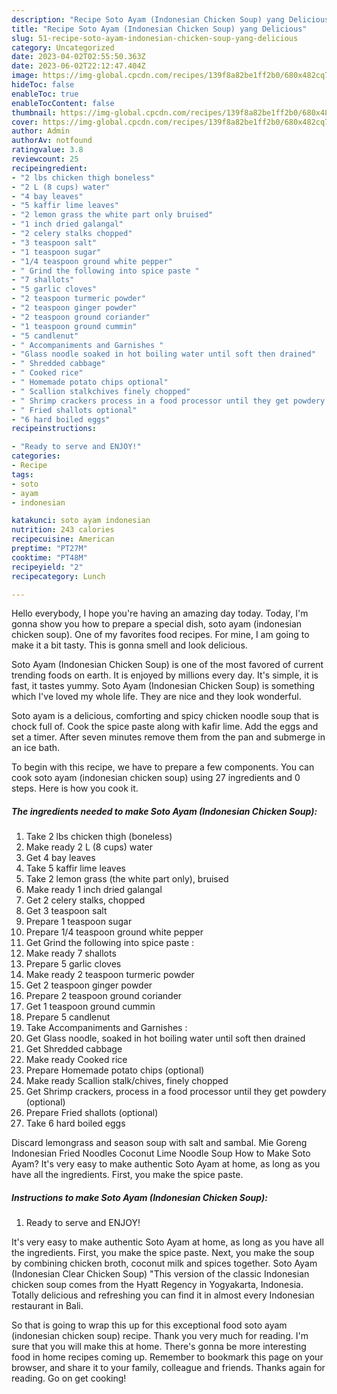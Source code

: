 ```yaml
---
description: "Recipe Soto Ayam (Indonesian Chicken Soup) yang Delicious"
title: "Recipe Soto Ayam (Indonesian Chicken Soup) yang Delicious"
slug: 51-recipe-soto-ayam-indonesian-chicken-soup-yang-delicious
category: Uncategorized
date: 2023-04-02T02:55:50.363Z
date: 2023-06-02T22:12:47.404Z
image: https://img-global.cpcdn.com/recipes/139f8a82be1ff2b0/680x482cq70/soto-ayam-indonesian-chicken-soup-recipe-main-photo.jpg
hideToc: false
enableToc: true
enableTocContent: false
thumbnail: https://img-global.cpcdn.com/recipes/139f8a82be1ff2b0/680x482cq70/soto-ayam-indonesian-chicken-soup-recipe-main-photo.jpg
cover: https://img-global.cpcdn.com/recipes/139f8a82be1ff2b0/680x482cq70/soto-ayam-indonesian-chicken-soup-recipe-main-photo.jpg
author: Admin
authorAv: notfound
ratingvalue: 3.8
reviewcount: 25
recipeingredient:
- "2 lbs chicken thigh boneless"
- "2 L (8 cups) water"
- "4 bay leaves"
- "5 kaffir lime leaves"
- "2 lemon grass the white part only bruised"
- "1 inch dried galangal"
- "2 celery stalks chopped"
- "3 teaspoon salt"
- "1 teaspoon sugar"
- "1/4 teaspoon ground white pepper"
- " Grind the following into spice paste "
- "7 shallots"
- "5 garlic cloves"
- "2 teaspoon turmeric powder"
- "2 teaspoon ginger powder"
- "2 teaspoon ground coriander"
- "1 teaspoon ground cummin"
- "5 candlenut"
- " Accompaniments and Garnishes "
- "Glass noodle soaked in hot boiling water until soft then drained"
- " Shredded cabbage"
- " Cooked rice"
- " Homemade potato chips optional"
- " Scallion stalkchives finely chopped"
- " Shrimp crackers process in a food processor until they get powdery optional"
- " Fried shallots optional"
- "6 hard boiled eggs"
recipeinstructions:

- "Ready to serve and ENJOY!"
categories:
- Recipe
tags:
- soto
- ayam
- indonesian

katakunci: soto ayam indonesian 
nutrition: 243 calories
recipecuisine: American
preptime: "PT27M"
cooktime: "PT48M"
recipeyield: "2"
recipecategory: Lunch

---
```



Hello everybody, I hope you're having an amazing day today. Today, I'm gonna show you how to prepare a special dish, soto ayam (indonesian chicken soup). One of my favorites food recipes. For mine, I am going to make it a bit tasty. This is gonna smell and look delicious.

Soto Ayam (Indonesian Chicken Soup) is one of the most favored of current trending foods on earth. It is enjoyed by millions every day. It's simple, it is fast, it tastes yummy. Soto Ayam (Indonesian Chicken Soup) is something which I've loved my whole life. They are nice and they look wonderful.

Soto ayam is a delicious, comforting and spicy chicken noodle soup that is chock full of. Cook the spice paste along with kafir lime. Add the eggs and set a timer. After seven minutes remove them from the pan and submerge in an ice bath.


To begin with this recipe, we have to prepare a few components. You can cook soto ayam (indonesian chicken soup) using 27 ingredients and 0 steps. Here is how you cook it.

<!--inarticleads1-->

##### The ingredients needed to make Soto Ayam (Indonesian Chicken Soup):

1. Take 2 lbs chicken thigh (boneless)
1. Make ready 2 L (8 cups) water
1. Get 4 bay leaves
1. Take 5 kaffir lime leaves
1. Take 2 lemon grass (the white part only), bruised
1. Make ready 1 inch dried galangal
1. Get 2 celery stalks, chopped
1. Get 3 teaspoon salt
1. Prepare 1 teaspoon sugar
1. Prepare 1/4 teaspoon ground white pepper
1. Get  Grind the following into spice paste :
1. Make ready 7 shallots
1. Prepare 5 garlic cloves
1. Make ready 2 teaspoon turmeric powder
1. Get 2 teaspoon ginger powder
1. Prepare 2 teaspoon ground coriander
1. Get 1 teaspoon ground cummin
1. Prepare 5 candlenut
1. Take  Accompaniments and Garnishes :
1. Get Glass noodle, soaked in hot boiling water until soft then drained
1. Get  Shredded cabbage
1. Make ready  Cooked rice
1. Prepare  Homemade potato chips (optional)
1. Make ready  Scallion stalk/chives, finely chopped
1. Get  Shrimp crackers, process in a food processor until they get powdery (optional)
1. Prepare  Fried shallots (optional)
1. Take 6 hard boiled eggs


Discard lemongrass and season soup with salt and sambal. Mie Goreng Indonesian Fried Noodles Coconut Lime Noodle Soup How to Make Soto Ayam? It&#39;s very easy to make authentic Soto Ayam at home, as long as you have all the ingredients. First, you make the spice paste. 

<!--inarticleads2-->

##### Instructions to make Soto Ayam (Indonesian Chicken Soup):


1. Ready to serve and ENJOY!

It&#39;s very easy to make authentic Soto Ayam at home, as long as you have all the ingredients. First, you make the spice paste. Next, you make the soup by combining chicken broth, coconut milk and spices together. Soto Ayam (Indonesian Clear Chicken Soup) &#34;This version of the classic Indonesian chicken soup comes from the Hyatt Regency in Yogyakarta, Indonesia. Totally delicious and refreshing you can find it in almost every Indonesian restaurant in Bali. 

So that is going to wrap this up for this exceptional food soto ayam (indonesian chicken soup) recipe. Thank you very much for reading. I'm sure that you will make this at home. There's gonna be more interesting food in home recipes coming up. Remember to bookmark this page on your browser, and share it to your family, colleague and friends. Thanks again for reading. Go on get cooking!
